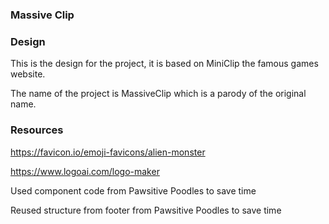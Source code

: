 ### Massive Clip

### Design

This is the design for the project, it is based on MiniClip the famous games website.

The name of the project is MassiveClip which is a parody of the original name. 

### Resources

https://favicon.io/emoji-favicons/alien-monster

https://www.logoai.com/logo-maker

Used component code from Pawsitive Poodles to save time

Reused structure from footer from Pawsitive Poodles to save time
